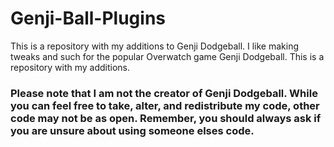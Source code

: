 # Genji-Ball-Plugins
This is a repository with my additions to Genji Dodgeball.
I like making tweaks and such for the popular Overwatch game Genji Dodgeball. This is a repository with my additions. 

### **Please note that I am not the creator of Genji Dodgeball. While you can feel free to take, alter, and redistribute my code, other code may not be as open. Remember, you should always ask if you are unsure about using someone elses code.**
